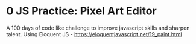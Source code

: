 # 0 JS Practice: Pixel Art Editor
A 100 days of code like challenge to improve javascript skills and sharpen talent. Using Eloquent JS - https://eloquentjavascript.net/19_paint.html
